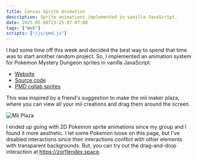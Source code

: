 ```yaml
---
title: Canvas Sprite Animation
description: Sprite animations implemented in vanilla JavaScript.
date: 2025-05-08T23:25:07-07:00
tags: ["Web"]
scripts: ["/js/pmd.js"]
---
```


I had some time off this week and decided the best way to spend that
time was to start another random project.
So, I implemented an animation system for Pokemon Mystery Dungeon sprites in vanilla JavaScript.

- [Website](https://zorflendex.space)
- [Source code](https://github.com/joeyshi12/zorflendex.space)
- [PMD collab sprites](https://sprites.pmdcollab.org/#/)

This was inspired by a friend's suggestion to make the mii maker plaza,
where you can view all your mii creations and drag them around the screen.

![Mii Plaza](https://i.pinimg.com/736x/f1/38/7f/f1387f11c1c166cebd9b1336769e9f2f.jpg)

I ended up going with 2D Pokemon sprite animations since my group and I found it more aesthetic.
I let some Pokemon loose on this page, but I've disabled interactions since their interactions conflict with other elements with transparent backgrounds.
But, you can try out the drag-and-drop interaction at https://zorflendex.space.

